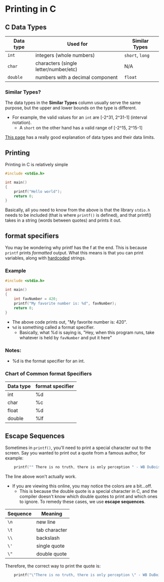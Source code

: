 # Printing in C

## C Data Types

| Data type | Used for                              | Similar Types   |
| --------- | ------------------------------------- | --------------- |
| `int`     | integers (whole numbers)              | `short`, `long` |
| `char`    | characters (single letter/number/etc) | N/A             |
| `double`  | numbers with a decimal component      | `float`         |

### Similar Types?

The data types in the **Similar Types** column usually serve the same purpose, but the upper and lower bounds on the type is different.

- For example, the valid values for an `int` are [-2^31, 2^31-1] (interval notation).
  - A `short` on the other hand has a valid range of [-2^15, 2^15-1]

[This page](https://www.geeksforgeeks.org/data-types-in-c/) has a really good explanation of data types and their data limits.

## Printing

Printing in C is relatively simple

```c
#include <stdio.h>

int main()
{
    printf("Hello world");
    return 0;
}
```

Basically, all you need to know from the above is that the library `stdio.h` needs to be included (that is where `printf()` is defined), and that printf() takes in a string (words between quotes) and prints it out.

## format specifiers

You may be wondering why printf has the f at the end. This is because `printf` prints _formatted_ output. What this means is that you can print variables, along with [hardcoded](https://stackoverflow.com/a/1895803) strings.

### Example

```c
#include <stdio.h>

int main()
{
    int favNumber = 420;
    printf("My favorite number is: %d", favNumber);
    return 0;
}
```

- The above code prints out, "My favorite number is: 420".
- `%d` is something called a format specifier.
  - Basically, what %d is saying is, "Hey, when this program runs, take whatever is held by `favNumber` and put it here"

### Notes:

- %d is the format specifier for an int.

### Chart of Common format Specifiers

| Data type | format specifier |
| --------- | ---------------- |
| int       | %d               |
| char      | %c               |
| float     | %d               |
| double    | %lf              |

## Escape Sequences

Sometimes in `printf()`, you'll need to print a special character out to the screen. Say you wanted to print out a quote from a famous author, for example:

```c
    printf("" There is no truth, there is only perception " - WB DuBois");
```

The line above won't actually work.

- If you are viewing this online, you may notice the colors are a bit...off.
  - This is because the double quote is a special character in C, and the compiler doesn't know which double quotes to print and which ones to ignore. To remedy these cases, we use **escape sequences**.

| Sequence | Meaning       |
| -------- | ------------- |
| `\n`     | new line      |
| `\t`     | tab character |
| `\\`     | backslash     |
| `\'`     | single quote  |
| `\"`     | double quote  |

Therefore, the correct way to print the quote is:

```c
    printf("\"There is no truth, there is only perception \" - WB DuBois");
```
